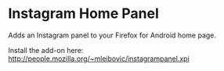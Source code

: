 # Instagram Home Panel

Adds an Instagram panel to your Firefox for Android home page.

Install the add-on here: http://people.mozilla.org/~mleibovic/instagrampanel.xpi
